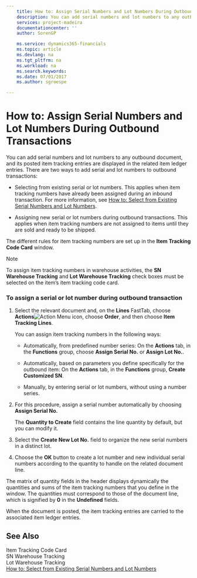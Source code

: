 ```yaml
---
    title: How to: Assign Serial Numbers and Lot Numbers During Outbound Transactions | Microsoft Docs
    description: You can add serial numbers and lot numbers to any outbound document, and its posted item tracking entries are displayed in the related item ledger entries. There are two ways to add serial and lot numbers to outbound transactions:
    services: project-madeira
    documentationcenter: ''
    author: SorenGP

    ms.service: dynamics365-financials
    ms.topic: article
    ms.devlang: na
    ms.tgt_pltfrm: na
    ms.workload: na
    ms.search.keywords:
    ms.date: 07/01/2017
    ms.author: sgroespe

---
```

# How to: Assign Serial Numbers and Lot Numbers During Outbound Transactions
You can add serial numbers and lot numbers to any outbound document, and its posted item tracking entries are displayed in the related item ledger entries. There are two ways to add serial and lot numbers to outbound transactions:  
  
-   Selecting from existing serial or lot numbers. This applies when item tracking numbers have already been assigned during an inbound transaction. For more information, see [How to: Select from Existing Serial Numbers and Lot Numbers](../how-to-select-from-existing-serial-numbers-and-lot-numbers.md).  
  
-   Assigning new serial or lot numbers during outbound transactions. This applies when item tracking numbers are not assigned to items until they are sold and ready to be shipped.  
  
 The different rules for item tracking numbers are set up in the **Item Tracking Code Card** window.  
  
> [!NOTE]  
>  To assign item tracking numbers in warehouse activities, the **SN Warehouse Tracking** and **Lot Warehouse Tracking** check boxes must be selected on the item’s item tracking code card.  
  
### To assign a serial or lot number during outbound transaction  
  
1.  Select the relevant document and, on the **Lines** FastTab, choose **Actions**![Action Menu icon](../media/actionmenuicon.png "actionMenuIcon"), choose **Order**, and then choose **Item Tracking Lines**.  
  
     You can assign item tracking numbers in the following ways:  
  
    -   Automatically, from predefined number series: On the **Actions** tab, in the **Functions** group, choose **Assign Serial No.** or **Assign Lot No.**.  
  
    -   Automatically, based on parameters you define specifically for the outbound item: On the **Actions** tab, in the **Functions** group, **Create Customized SN**.  
  
    -   Manually, by entering serial or lot numbers, without using a number series.  
  
2.  For this procedure, assign a serial number automatically by choosing **Assign Serial No.**  
  
     The **Quantity to Create** field contains the line quantity by default, but you can modify it.  
  
3.  Select the **Create New Lot No.** field to organize the new serial numbers in a distinct lot.  
  
4.  Choose the **OK** button to create a lot number and new individual serial numbers according to the quantity to handle on the related document line.  
  
 The matrix of quantity fields in the header displays dynamically the quantities and sums of the item tracking numbers that you define in the window. The quantities must correspond to those of the document line, which is signified by **0** in the **Undefined** fields.  
  
 When the document is posted, the item tracking entries are carried to the associated item ledger entries.  
  
## See Also  
 Item Tracking Code Card   
 SN Warehouse Tracking   
 Lot Warehouse Tracking   
 [How to: Select from Existing Serial Numbers and Lot Numbers](../how-to-select-from-existing-serial-numbers-and-lot-numbers.md)